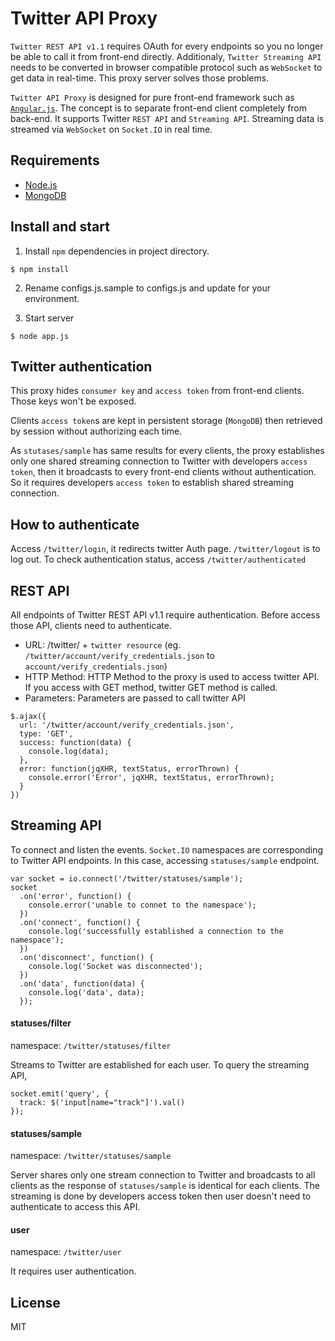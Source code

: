 # Twitter API Proxy

`Twitter REST API v1.1` requires OAuth for every endpoints so you no longer be able to call it from front-end directly. Additionaly, `Twitter Streaming API` needs to be converted in browser compatible protocol such as `WebSocket` to get data in real-time. This proxy server solves those problems.

`Twitter API Proxy` is designed for pure front-end framework such as [`Angular.js`](http://angularjs.org/). The concept is to separate front-end client completely from back-end. It supports Twitter `REST API` and `Streaming API`. Streaming data is streamed via `WebSocket` on `Socket.IO` in real time.

## Requirements

* [Node.js](http://nodejs.org/)
* [MongoDB](http://www.mongodb.org/)

## Install and start

1. Install `npm` dependencies in project directory.

  ```
  $ npm install
  ```

2. Rename configs.js.sample to configs.js and update for your environment.

3. Start server

  ```
  $ node app.js
  ```

## Twitter authentication

This proxy hides `consumer key` and `access token` from front-end clients. Those keys won't be exposed.

Clients `access token`s are kept in persistent storage (`MongoDB`) then retrieved by session without authorizing each time.

As `stutases/sample` has same results for every clients, the proxy establishes only one shared streaming connection to Twitter with developers `access token`, then it broadcasts to every front-end clients without authentication. So it requires developers `access token` to establish shared streaming connection.

## How to authenticate

Access `/twitter/login`, it redirects twitter Auth page. `/twitter/logout` is to log out. To check authentication status, access `/twitter/authenticated`

## REST API

All endpoints of Twitter REST API v1.1 require authentication. Before access those API, clients need to authenticate.

- URL: /twitter/ + `twitter resource` (eg. `/twitter/account/verify_credentials.json` to `account/verify_credentials.json`)
- HTTP Method: HTTP Method to the proxy is used to access twitter API. If you access with GET method, twitter GET method is called.
- Parameters: Parameters are passed to call twitter API

```
$.ajax({
  url: '/twitter/account/verify_credentials.json',
  type: 'GET',
  success: function(data) {
    console.log(data);
  },
  error: function(jqXHR, textStatus, errorThrown) {
    console.error('Error', jqXHR, textStatus, errorThrown);
  }
})
```

## Streaming API

To connect and listen the events. `Socket.IO` namespaces are corresponding to Twitter API endpoints. In this case, accessing `statuses/sample` endpoint.

```
var socket = io.connect('/twitter/statuses/sample');
socket
  .on('error', function() {
    console.error('unable to connet to the namespace');
  })
  .on('connect', function() {
    console.log('successfully established a connection to the namespace');
  })
  .on('disconnect', function() {
    console.log('Socket was disconnected');
  })
  .on('data', function(data) {
    console.log('data', data);
  });
```

#### statuses/filter

namespace: `/twitter/statuses/filter`

Streams to Twitter are established for each user. To query the streaming API,

```
socket.emit('query', {
  track: $('input[name="track"]').val()
});
```

#### statuses/sample

namespace: `/twitter/statuses/sample`

Server shares only one stream connection to Twitter and broadcasts to all clients as the response of `statuses/sample` is identical for each clients. The streaming is done by developers access token then user doesn't need to authenticate to access this API.


#### user

namespace: `/twitter/user`

It requires user authentication.

## License

MIT
